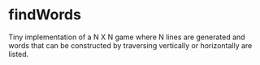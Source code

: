 # findWords
Tiny implementation of a N X N game where N lines are generated and words that can be constructed by traversing vertically or horizontally are listed.
